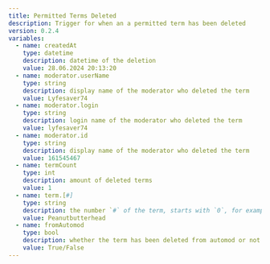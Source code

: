 ```yaml
---
title: Permitted Terms Deleted
description: Trigger for when an a permitted term has been deleted
version: 0.2.4
variables:
  - name: createdAt
    type: datetime
    description: datetime of the deletion
    value: 28.06.2024 20:13:20
  - name: moderator.userName
    type: string
    description: display name of the moderator who deleted the term
    value: Lyfesaver74
  - name: moderator.login
    type: string
    description: login name of the moderator who deleted the term
    value: lyfesaver74
  - name: moderator.id
    type: string
    description: display name of the moderator who deleted the term
    value: 161545467
  - name: termCount
    type: int
    description: amount of deleted terms
    value: 1
  - name: term.[#]
    type: string
    description: the number `#` of the term, starts with `0`, for example `term.[0], term[1]....term[n]`
    value: Peanutbutterhead
  - name: fromAutomod
    type: bool
    description: whether the term has been deleted from automod or not
    value: True/False
---
```

